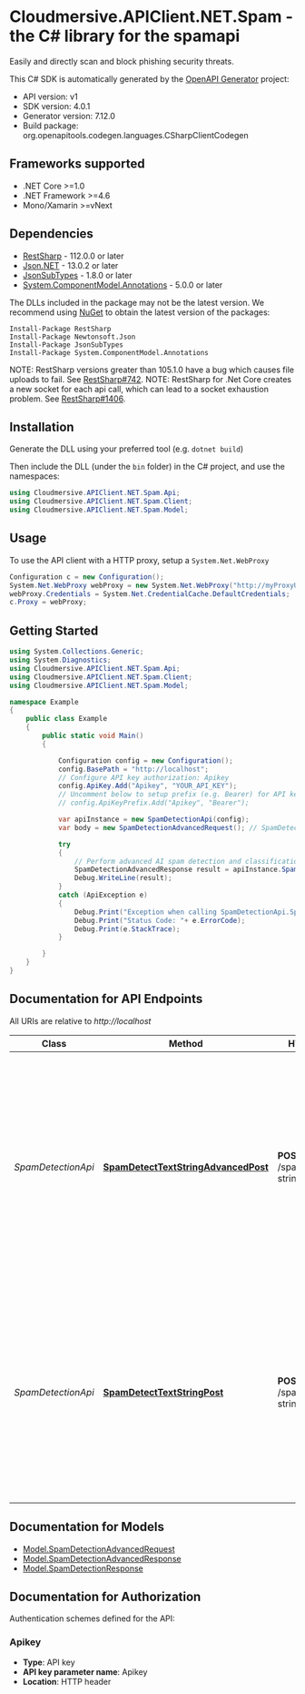 # Cloudmersive.APIClient.NET.Spam - the C# library for the spamapi

Easily and directly scan and block phishing security threats.

This C# SDK is automatically generated by the [OpenAPI Generator](https://openapi-generator.tech) project:

- API version: v1
- SDK version: 4.0.1
- Generator version: 7.12.0
- Build package: org.openapitools.codegen.languages.CSharpClientCodegen

<a id="frameworks-supported"></a>
## Frameworks supported
- .NET Core >=1.0
- .NET Framework >=4.6
- Mono/Xamarin >=vNext

<a id="dependencies"></a>
## Dependencies

- [RestSharp](https://www.nuget.org/packages/RestSharp) - 112.0.0 or later
- [Json.NET](https://www.nuget.org/packages/Newtonsoft.Json/) - 13.0.2 or later
- [JsonSubTypes](https://www.nuget.org/packages/JsonSubTypes/) - 1.8.0 or later
- [System.ComponentModel.Annotations](https://www.nuget.org/packages/System.ComponentModel.Annotations) - 5.0.0 or later

The DLLs included in the package may not be the latest version. We recommend using [NuGet](https://docs.nuget.org/consume/installing-nuget) to obtain the latest version of the packages:
```
Install-Package RestSharp
Install-Package Newtonsoft.Json
Install-Package JsonSubTypes
Install-Package System.ComponentModel.Annotations
```

NOTE: RestSharp versions greater than 105.1.0 have a bug which causes file uploads to fail. See [RestSharp#742](https://github.com/restsharp/RestSharp/issues/742).
NOTE: RestSharp for .Net Core creates a new socket for each api call, which can lead to a socket exhaustion problem. See [RestSharp#1406](https://github.com/restsharp/RestSharp/issues/1406).

<a id="installation"></a>
## Installation
Generate the DLL using your preferred tool (e.g. `dotnet build`)

Then include the DLL (under the `bin` folder) in the C# project, and use the namespaces:
```csharp
using Cloudmersive.APIClient.NET.Spam.Api;
using Cloudmersive.APIClient.NET.Spam.Client;
using Cloudmersive.APIClient.NET.Spam.Model;
```
<a id="usage"></a>
## Usage

To use the API client with a HTTP proxy, setup a `System.Net.WebProxy`
```csharp
Configuration c = new Configuration();
System.Net.WebProxy webProxy = new System.Net.WebProxy("http://myProxyUrl:80/");
webProxy.Credentials = System.Net.CredentialCache.DefaultCredentials;
c.Proxy = webProxy;
```

<a id="getting-started"></a>
## Getting Started

```csharp
using System.Collections.Generic;
using System.Diagnostics;
using Cloudmersive.APIClient.NET.Spam.Api;
using Cloudmersive.APIClient.NET.Spam.Client;
using Cloudmersive.APIClient.NET.Spam.Model;

namespace Example
{
    public class Example
    {
        public static void Main()
        {

            Configuration config = new Configuration();
            config.BasePath = "http://localhost";
            // Configure API key authorization: Apikey
            config.ApiKey.Add("Apikey", "YOUR_API_KEY");
            // Uncomment below to setup prefix (e.g. Bearer) for API key, if needed
            // config.ApiKeyPrefix.Add("Apikey", "Bearer");

            var apiInstance = new SpamDetectionApi(config);
            var body = new SpamDetectionAdvancedRequest(); // SpamDetectionAdvancedRequest | Spam detection request (optional) 

            try
            {
                // Perform advanced AI spam detection and classification against input text string.  Analyzes input content as well as embedded URLs with AI deep learnign to detect spam, phishing and other unsafe content.
                SpamDetectionAdvancedResponse result = apiInstance.SpamDetectTextStringAdvancedPost(body);
                Debug.WriteLine(result);
            }
            catch (ApiException e)
            {
                Debug.Print("Exception when calling SpamDetectionApi.SpamDetectTextStringAdvancedPost: " + e.Message );
                Debug.Print("Status Code: "+ e.ErrorCode);
                Debug.Print(e.StackTrace);
            }

        }
    }
}
```

<a id="documentation-for-api-endpoints"></a>
## Documentation for API Endpoints

All URIs are relative to *http://localhost*

Class | Method | HTTP request | Description
------------ | ------------- | ------------- | -------------
*SpamDetectionApi* | [**SpamDetectTextStringAdvancedPost**](docs/SpamDetectionApi.md#spamdetecttextstringadvancedpost) | **POST** /spam/detect/text-string/advanced | Perform advanced AI spam detection and classification against input text string.  Analyzes input content as well as embedded URLs with AI deep learnign to detect spam, phishing and other unsafe content.
*SpamDetectionApi* | [**SpamDetectTextStringPost**](docs/SpamDetectionApi.md#spamdetecttextstringpost) | **POST** /spam/detect/text-string | Perform AI spam detection and classification against input text string.  Analyzes input content as well as embedded URLs with AI deep learnign to detect spam, phishing and other unsafe content.


<a id="documentation-for-models"></a>
## Documentation for Models

 - [Model.SpamDetectionAdvancedRequest](docs/SpamDetectionAdvancedRequest.md)
 - [Model.SpamDetectionAdvancedResponse](docs/SpamDetectionAdvancedResponse.md)
 - [Model.SpamDetectionResponse](docs/SpamDetectionResponse.md)


<a id="documentation-for-authorization"></a>
## Documentation for Authorization


Authentication schemes defined for the API:
<a id="Apikey"></a>
### Apikey

- **Type**: API key
- **API key parameter name**: Apikey
- **Location**: HTTP header

